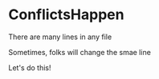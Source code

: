 # ConflictsHappen

There are many lines in any file

Sometimes, folks will change the smae line

Let's do this!

